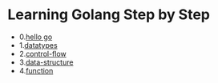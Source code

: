 # Learning Golang Step by Step

- 0.[hello go](https://gitpitch.com/allroundtesters/Go-Steps/master)
- 1.[datatypes](https://gitpitch.com/allroundtesters/Go-Steps/datatypes)
- 2.[control-flow](https://gitpitch.com/allroundtesters/Go-Steps/control-flow)
- 3.[data-structure](https://gitpitch.com/allroundtesters/Go-Steps/data-structure)
- 4.[function](https://gitpitch.com/allroundtesters/Go-Steps/function)
